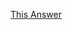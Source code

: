 [This Answer](http://stackoverflow.com/questions/359424/detach-subdirectory-into-separate-git-repository/17864475#17864475)